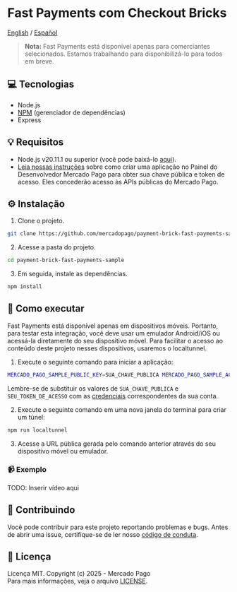 # Fast Payments com Checkout Bricks

[English](README.md) / [Español](README.es.md)

> **Nota:** Fast Payments está disponível apenas para comerciantes selecionados. Estamos trabalhando para disponibilizá-lo para todos em breve.

## :computer: Tecnologias

- Node.js
- [NPM](https://www.npmjs.com) (gerenciador de dependências)
- Express

## 💡 Requisitos

- Node.js v20.11.1 ou superior (você pode baixá-lo [aqui](https://nodejs.org/)).
- [Leia nossas instruções](https://www.mercadopago.com/developers/pt/docs/getting-started) sobre como criar uma aplicação no Painel do Desenvolvedor Mercado Pago para obter sua chave pública e token de acesso. Eles concederão acesso às APIs públicas do Mercado Pago.

## :gear: Instalação

1. Clone o projeto.

```bash
git clone https://github.com/mercadopago/payment-brick-fast-payments-sample.git
```

2. Acesse a pasta do projeto.

```bash
cd payment-brick-fast-payments-sample
```

3. Em seguida, instale as dependências.

```bash
npm install
```

## 🌟 Como executar

Fast Payments está disponível apenas em dispositivos móveis. Portanto, para testar esta integração, você deve usar um emulador Android/iOS ou acessá-la diretamente do seu dispositivo móvel. Para facilitar o acesso ao conteúdo deste projeto nesses dispositivos, usaremos o localtunnel.

1. Execute o seguinte comando para iniciar a aplicação:

```bash
MERCADO_PAGO_SAMPLE_PUBLIC_KEY=SUA_CHAVE_PUBLICA MERCADO_PAGO_SAMPLE_ACCESS_TOKEN=SEU_TOKEN_DE_ACESSO npm start
```

Lembre-se de substituir os valores de `SUA_CHAVE_PUBLICA` e `SEU_TOKEN_DE_ACESSO` com as [credenciais](https://www.mercadopago.com/developers/panel) correspondentes da sua conta.

2. Execute o seguinte comando em uma nova janela do terminal para criar um túnel:
```bash
npm run localtunnel
```

3. Acesse a URL pública gerada pelo comando anterior através do seu dispositivo móvel ou emulador.

### :video_camera: Exemplo

TODO: Inserir vídeo aqui

## :handshake: Contribuindo

Você pode contribuir para este projeto reportando problemas e bugs. Antes de abrir uma issue, certifique-se de ler nosso [código de conduta](CODE_OF_CONDUCT.md).

## :bookmark: Licença

Licença MIT. Copyright (c) 2025 - Mercado Pago <br/>
Para mais informações, veja o arquivo [LICENSE](LICENSE).